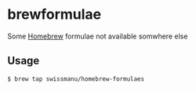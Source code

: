 # brewformulae

Some [Homebrew](http://brew.sh/) formulae not available somwhere else

## Usage

`$ brew tap swissmanu/homebrew-formulaes`
